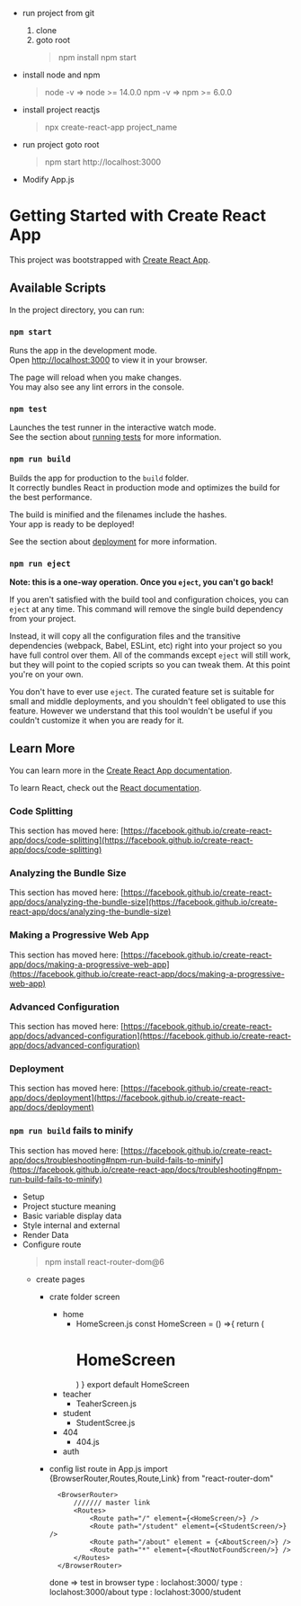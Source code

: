- run project from git
    1. clone
    2. goto root 
        > npm install
        > npm start

- install node and npm 
    > node -v => node >= 14.0.0
    > npm -v => npm >= 6.0.0
- install project reactjs
    > npx create-react-app project_name
- run project
    goto root
    > npm start
    http://localhost:3000
- Modify App.js








# Getting Started with Create React App

This project was bootstrapped with [Create React App](https://github.com/facebook/create-react-app).

## Available Scripts

In the project directory, you can run:

### `npm start`

Runs the app in the development mode.\
Open [http://localhost:3000](http://localhost:3000) to view it in your browser.

The page will reload when you make changes.\
You may also see any lint errors in the console.

### `npm test`

Launches the test runner in the interactive watch mode.\
See the section about [running tests](https://facebook.github.io/create-react-app/docs/running-tests) for more information.

### `npm run build`

Builds the app for production to the `build` folder.\
It correctly bundles React in production mode and optimizes the build for the best performance.

The build is minified and the filenames include the hashes.\
Your app is ready to be deployed!

See the section about [deployment](https://facebook.github.io/create-react-app/docs/deployment) for more information.

### `npm run eject`

**Note: this is a one-way operation. Once you `eject`, you can't go back!**

If you aren't satisfied with the build tool and configuration choices, you can `eject` at any time. This command will remove the single build dependency from your project.

Instead, it will copy all the configuration files and the transitive dependencies (webpack, Babel, ESLint, etc) right into your project so you have full control over them. All of the commands except `eject` will still work, but they will point to the copied scripts so you can tweak them. At this point you're on your own.

You don't have to ever use `eject`. The curated feature set is suitable for small and middle deployments, and you shouldn't feel obligated to use this feature. However we understand that this tool wouldn't be useful if you couldn't customize it when you are ready for it.

## Learn More

You can learn more in the [Create React App documentation](https://facebook.github.io/create-react-app/docs/getting-started).

To learn React, check out the [React documentation](https://reactjs.org/).

### Code Splitting

This section has moved here: [https://facebook.github.io/create-react-app/docs/code-splitting](https://facebook.github.io/create-react-app/docs/code-splitting)

### Analyzing the Bundle Size

This section has moved here: [https://facebook.github.io/create-react-app/docs/analyzing-the-bundle-size](https://facebook.github.io/create-react-app/docs/analyzing-the-bundle-size)

### Making a Progressive Web App

This section has moved here: [https://facebook.github.io/create-react-app/docs/making-a-progressive-web-app](https://facebook.github.io/create-react-app/docs/making-a-progressive-web-app)

### Advanced Configuration

This section has moved here: [https://facebook.github.io/create-react-app/docs/advanced-configuration](https://facebook.github.io/create-react-app/docs/advanced-configuration)

### Deployment

This section has moved here: [https://facebook.github.io/create-react-app/docs/deployment](https://facebook.github.io/create-react-app/docs/deployment)

### `npm run build` fails to minify

This section has moved here: [https://facebook.github.io/create-react-app/docs/troubleshooting#npm-run-build-fails-to-minify](https://facebook.github.io/create-react-app/docs/troubleshooting#npm-run-build-fails-to-minify)

- Setup
- Project stucture meaning
- Basic variable display data
- Style internal and external
- Render Data
- Configure route
    > npm install react-router-dom@6
    - create pages 
        - crate folder screen
            - home
                - HomeScreen.js
                    const HomeScreen = () =>{
                        return (
                        <div>
                            <h1>HomeScreen</h1>
                        </div>
                        )
                    }
                    export default HomeScreen
            - teacher
                - TeaherScreen.js
            - student
                - StudentScree.js
            - 404
                - 404.js
            - auth
        - config list route in App.js
            import {BrowserRouter,Routes,Route,Link} from "react-router-dom"

                <BrowserRouter>
                    /////// master link
                    <Routes>
                        <Route path="/" element={<HomeScreen/>} />
                        <Route path="/student" element={<StudentScreen/>} />
                        <Route path="/about" element = {<AboutScreen/>} />
                        <Route path="*" element={<RoutNotFoundScreen/>} />
                    </Routes>
                </BrowserRouter>
            done => test in browser
                type : loclahost:3000/
                type : loclahost:3000/about
                type : loclahost:3000/student
